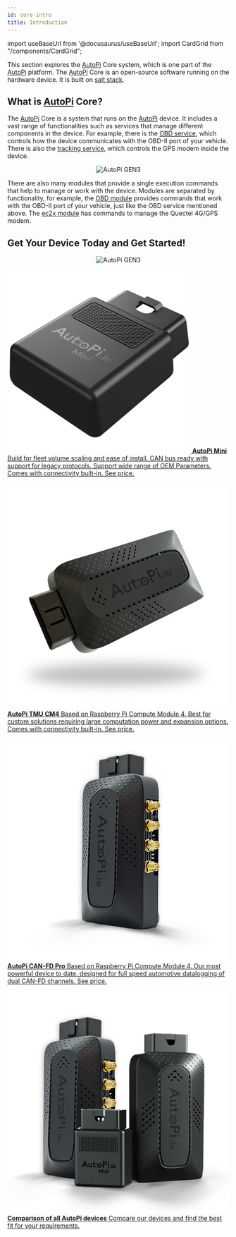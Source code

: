 ```yaml
---
id: core-intro
title: Introduction
---
```


import useBaseUrl from '@docusaurus/useBaseUrl'; import CardGrid from "/components/CardGrid";

This section explores the [AutoPi](https://www.autopi.io) Core system, which is one part of the [AutoPi](https://www.autopi.io) platform. The [AutoPi](https://www.autopi.io)
Core is an open-source software running on the hardware device. It is built on [salt stack](https://saltproject.io/).

## What is [AutoPi](https://www.autopi.io) Core?
The [AutoPi](https://www.autopi.io) Core is a system that runs on the [AutoPi](https://www.autopi.io) device. It includes a vast range of
functionalities such as services that manage different components in the device. For example,
there is the [OBD service](/core/services/obd_manager.md), which controls how the device communicates
with the OBD-II port of your vehicle. There is also the [tracking service](/core/services/tracking_manager.md),
which controls the GPS modem inside the device.

<p align="center">
  <img src={useBaseUrl('/img/shared/gen3device_narrow.png')} alt="AutoPi GEN3" width="400"/>
</p>

There are also many modules that provide a single execution commands that help to manage or work
with the device. Modules are separated by functionality, for example, the [OBD module](/core/commands/obd.md)
provides commands that work with the OBD-II port of your vehicle, just like the OBD service
mentioned above. The [ec2x module](/core/commands/ec2x.md) has commands to manage the Quectel 4G/GPS
modem.


## Get Your Device Today and Get Started!

<p align="center">
  <img src={useBaseUrl('img/shared/autopi_devices_trans.png')} alt="AutoPi GEN3" width="600"/>
</p>

<CardGrid home>

[![](/img/hardware/autopi_mini/AutoPi_Mini_5_Top_right.png) **AutoPi Mini** Build for fleet volume scaling and ease of install. CAN bus ready with support for legacy protocols. Support wide range of OEM Parameters. Comes with connectivity built-in. See price.](https://shop.autopi.io/products/autopi-mini)

[![](/img/hardware/autopi_tmu_cm4/TMU_Floating_Topside_V1_scaled.png) **AutoPi TMU CM4** Based on Raspberry Pi Compute Module 4. Best for custom solutions requiring large computation power and expansion options. Comes with connectivity built-in. See price.](https://shop.autopi.io/products/autopi-telematics-unit-cm4-4g-lte-edition)

[![](/img/hardware/autopi_canfd_pro/canfd_pro_trans.png) **AutoPi CAN-FD Pro** Based on Raspberry Pi Compute Module 4. Our most powerful device to date, designed for full speed automotive datalogging of dual CAN-FD channels. See price.](https://shop.autopi.io/products/autopi-can-fd-pro)

[![](/img/shared/autopi_devices_trans.png) **Comparison of all AutoPi devices** Compare our devices and find the best fit for your requirements.](https://www.autopi.io/hardware/compare/)

</CardGrid>


